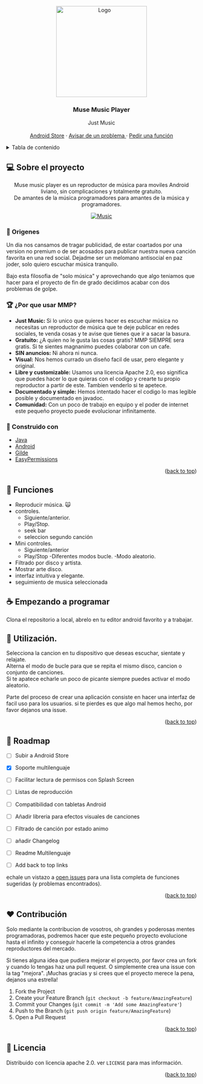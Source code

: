 <div id="top"></div>
<!-- https://raw.githubusercontent.com/othneildrew/Best-README-Template/master
*** Thanks for checking out the Best-README-Template. If you have a suggestion
*** that would make this better, please fork the repo and create a pull request
*** or simply open an issue with the tag "enhancement".
*** Don't forget to give the project a star!
*** Thanks again! Now go create something AMAZING! :D
-->



<!-- PROJECT SHIELDS -->
<!--
*** I'm using markdown "reference style" links for readability.
*** Reference links are enclosed in brackets [ ] instead of parentheses ( ).
*** See the bottom of this document for the declaration of the reference variables
*** for contributors-url, forks-url, etc. This is an optional, concise syntax you may use.
*** https://www.markdownguide.org/basic-syntax/#reference-style-links

[![Contributors][contributors-shield]][contributors-url]
[![Forks][forks-shield]][forks-url]
[![Stargazers][stars-shield]][stars-url]
[![Issues][issues-shield]][issues-url]
[![MIT License][license-shield]][license-url]
[![LinkedIn][linkedin-shield]][linkedin-url]
-->




<!-- PROJECT LOGO -->
<br />
<div align="center">
  <a href="https://github.com/DeJorgev/projectMMP">
    <img src="app/src/main/res/mipmap-hdpi/ic_launcher_round.png" alt="Logo" width="240" height="240">
  </a>

  <h3 align="center">Muse Music Player</h3>

  <p align="center">
    Just Music
    <br />
    <br />
    <a href="https://github.com/DeJorgev/projectMMP/xa"> Android Store</a>
    ·
    <a href="https://github.com/DeJorgev/projectMMP/issues"> Avisar de un problema </a>
    ·
    <a href="https://github.com/DeJorgev/projectMMP/issues"> Pedir una función </a>
  </p>
</div>



<!-- TABLE OF CONTENTS -->
<details>
  <summary>Tabla de contenido</summary>
  <ol>
    <li>
      <a href="#-Sobre-el-proyecto">Sobre el proyecto</a>
      <ul>
        <li><a href="#-Origenes">Origenes</a></li>
        <li><a href="#-por-que-usar-mmp">¿Por que usar MMP?</a></li>
        <li><a href="#-Construido-con">Construido con</a></li>
      </ul>
    </li>
     <li><a href="#-Funciones">Funciones</a></li>
    <li>
      <a href="#-Empezando-a-programar">Empezando a programar</a>
    </li>
    <li><a href="#-utilización">Utilización</a></li>
    <li><a href="#-roadmap">Roadmap</a></li>
    <li><a href="#-licencia">Licencia</a></li>
  </ol>
</details>



<!-- ABOUT THE PROJECT -->
## 💻 Sobre el proyecto

<p align = "center">
Muse music player es un reproductor de música para moviles Android liviano, sin complicaciones y totalmente gratuito. <br/>
De amantes de la música programadores para amantes de la música y programadores.
</p>
<div align="center">
  <a href="https://github.com/DeJorgev/projectMMP/tree/README">
    <img src="ReadMeImages/allMusic.jpeg" alt="Music">
  </a>
</div>  
  
### 👀 Origenes
Un dia nos cansamos de tragar publicidad, de estar coartados por una version no premium o de ser acosados para publicar nuestra nueva canción favorita en una red social. Dejadme ser un melomano antisocial en paz joder, solo quiero escuchar música tranquilo.<br/> 

Bajo esta filosofia de "solo música" y aprovechando que algo teniamos que hacer para el proyecto de fin de grado decidimos acabar con dos problemas de golpe.

### 🏆 ¿Por que usar MMP?
* <b>Just Music: </b> Si lo unico que quieres hacer es escuchar música no necesitas un reproductor de música que te deje publicar en redes sociales, te venda cosas y te avise que tienes que ir a sacar la basura.
* <b>Gratuito:</b> ¿A quien no le gusta las cosas gratis? MMP SIEMPRE sera gratis. Si te sientes magnanimo puedes colaborar con un cafe.
* <b>SIN anuncios:</b> Ni ahora ni nunca.
* <b>Visual:</b> Nos hemos currado un diseño facil de usar, pero elegante y original.
* <b>Libre y customizable:</b> Usamos una licencia Apache 2.0, eso significa que puedes hacer lo que quieras con el codigo y crearte tu propio reproductor a partir de este. Tambien venderlo si te apetece.
* <b>Documentado y simple:</b> Hemos intentado hacer el codigo lo mas legible posible y documentado en javadoc.
* <b>Comunidad:</b> Con un poco de trabajo en equipo y el poder de internet este pequeño proyecto puede evolucionar infinitamente. 


### 🏢 Construido con
* [Java](https://java.com)
* [Android](https://Android.com)
* [Gilde](https://github.com/bumptech/glide)
* [EasyPermissions](https://github.com/googlesamples/easypermissions)
<p align="right">(<a href="#top">back to top</a>)</p>

## 💎 Funciones
- Reproducir música. 🙀 
- controles.
  - Siguiente/anterior.
  - Play/Stop.  
  - seek bar
  - seleccion segundo canción
- Mini controles.
  - Siguiente/anterior
  - Play/Stop
-Diferentes modos bucle.
-Modo aleatorio.
- Filtrado por disco y artista.
- Mostrar arte disco.
- interfaz intuitiva y elegante.
- seguimiento de musica seleccionada


<!-- GETTING STARTED -->
## ☕ Empezando a programar
Clona el repositorio a local, abrelo en tu editor android favorito y a trabajar.


<!-- USAGE EXAMPLES -->
## 📀 Utilización.

Selecciona la cancion en tu dispositivo que deseas escuchar, sientate y relajate.<br/>
Alterna el modo de bucle para que se repita el mismo disco, cancion o conjunto de canciones.<br/>
Si te apatece echarle un poco de picante siempre puedes activar el modo aleatorio.<br>

Parte del proceso de crear una aplicación consiste en hacer una interfaz de facil uso para los usuarios. si te pierdes es que algo mal hemos hecho, por favor dejanos una issue.

<p align="right">(<a href="#top">back to top</a>)</p>



<!-- ROADMAP -->
## 🚗 Roadmap
- [ ] Subir a Android Store
- [x] Soporte multilenguaje
- [ ] Facilitar lectura de permisos con Splash Screen
- [ ] Listas de reproducción
- [ ] Compatibilidad con tabletas Android
- [ ] Añadir libreria para efectos visuales de canciones
- [ ] Filtrado de canción por estado animo  
- [ ] añadir Changelog
- [ ] Readme Multilenguaje
- [ ] Add back to top links


echale un vistazo a [open issues](https://github.com/DeJorgev/projectMMP/issues) para una lista completa de funciones sugeridas (y problemas encontrados).

<p align="right">(<a href="#top">back to top</a>)</p>



<!-- CONTRIBUTING -->
## ❤️ Contribución

Solo mediante la contribucion de vosotros, oh grandes y poderosas mentes programadoras, podremos hacer que este pequeño proyecto evolucione hasta el infinito 
y conseguir hacerle la competencia a otros grandes reproductores del mercado.

Si tienes alguna idea que pudiera mejorar el proyecto, por favor crea un fork y cuando lo tengas haz una pull request. O simplemente crea una issue con la tag 
"mejora". ¡Muchas gracias y si crees que el proyecto merece la pena, dejanos una estrella!

1. Fork the Project
2. Create your Feature Branch (`git checkout -b feature/AmazingFeature`)
3. Commit your Changes (`git commit -m 'Add some AmazingFeature'`)
4. Push to the Branch (`git push origin feature/AmazingFeature`)
5. Open a Pull Request

<p align="right">(<a href="#top">back to top</a>)</p>

<!-- LICENSE -->
## 📜 Licencia

Distribuido con licencia apache 2.0. ver `LICENSE` para mas información.

<p align="right">(<a href="#top">back to top</a>)</p>
